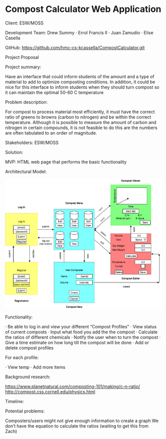 # Compost Calculator Web Application

Client: ESW/MOSS

Development Team:
  Drew Summy
· Errol Francis II
· Juan Zamudio
· Elise Casella

GitHub: https://github.com/hmc-cs-kcassella/CompostCalculator.git

Project Proposal

Project summary:

Have an interface that could inform students of the amount and a type of material to add to optimize composting conditions. In addition, it could be nice for this interface to inform students when they should turn compost so it can maintain the optimal 50-60 C temperature

Problem description:

For compost to process material most efficiently, it must have the correct ratio of greens to browns (carbon to nitrogen) and be within the correct temperature. Although it is possible to measure the amount of carbon and nitrogen in certain compounds, it is not feasible to do this are the numbers are often tabulated to an order of magnitude.

Stakeholders:
ESW/MOSS

Solution:

MVP:
HTML web page that performs the basic functionality

Architectural Model:

![Architectural Model](images/Architecture_2.0.png?raw=true)

Functionality:

· Be able to log in and view your different “Compost Profiles”
· View status of current composts
· Input what food you add the the compost
· Calculate the ratios of different chemicals
· Notify the user when to turn the compost
· Give a time estimate on how long till the compost will be done
· Add or delete compost profiles

For each profile:

· View temp
· Add more items

Background research:

https://www.planetnatural.com/composting-101/making/c-n-ratio/
http://compost.css.cornell.edu/physics.html

Timeline:

Potential problems:

Composters/users might not give enough information to create a graph
We don’t have the equation to calculate the ratios (waiting to get this from Zach)